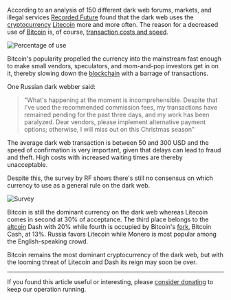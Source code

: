 According to an analysis of 150 different dark web forums, markets, and illegal services [Recorded Future][rf] found that the dark web uses the [cryptocurrency][cc] [Litecoin][ltc] more and more often. The reason for a decreased use of [Bitcoin][btc] is, of course, [transaction costs and speed][link].

![Percentage of use](https://bitfalls.com/wp-content/uploads/2018/02/unnamed-file.bmp)

Bitcoin's popularity propelled the currency into the mainstream fast enough to make small vendors, speculators, and mom-and-pop investors get in on it, thereby slowing down the [blockchain][bc] with a barrage of transactions.

One Russian dark webber said:

> "What's happening at the moment is incomprehensible. Despite that I've used the
recommended commission fees, my transactions have remained pending for the past
three days, and my work has been paralyzed. Dear vendors, please implement alternative
payment options; otherwise, I will miss out on this Christmas season"

The average dark web transaction is between 50 and 300 USD and the speed of confirmation is very important, given that delays can lead to fraud and theft. High costs with increased waiting times are thereby unacceptable.

Despite this, the survey by RF shows there's still no consensus on which currency to use as a general rule on the dark web.

![Survey](https://bitfalls.com/wp-content/uploads/2018/02/poll.bmp)

Bitcoin is still the dominant currency on the dark web whereas Litecoin comes in second at 30% of acceptance. The third place belongs to the [altcoin][alt] Dash with 20% while fourth is occupied by Bitcoin's [fork], Bitcoin Cash, at 13%. Russia favors Litecoin while Monero is most popular among the English-speaking crowd.

Bitcoin remains the most dominant cryptocurrency of the dark web, but with the looming threat of Litecoin and Dash its reign may soon be over.

---

If you found this article useful or interesting, please [consider donating][donate] to keep our operation running.

[donate]: https://bitfalls.com/donate
[rf]: https://go.recordedfuture.com/hubfs/reports/cta-2018-0208.pdf
[cc]: https://bitfalls.com/2017/08/20/cryptocurrency/
[bc]: https://bitfalls.com/2017/08/20/blockchain-explained-blockchain-works/
[ltc]: https://bitfalls.com/2017/12/16/get-started-litecoin/
[btc]: https://bitfalls.com/2017/09/01/send-receive-bitcoin/
[bch]: https://bitfalls.com/2017/10/24/bitcoin-forks-bitcoin-gold-scam-stay-safe/
[fork]: https://bitfalls.com/glossary/#fork
[link]: https://bitfalls.com/2017/12/26/bitcoin-can-never-digital-gold/
[alt]: https://bitfalls.com/glossary/#alt-coins
